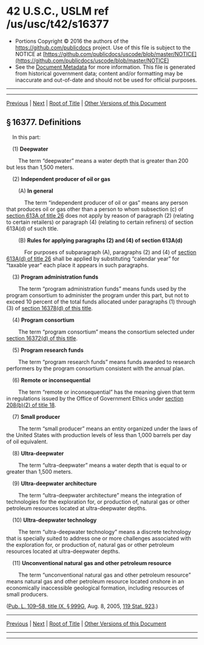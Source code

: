 ---
---

# 42 U.S.C., USLM ref /us/usc/t42/s16377

* Portions Copyright © 2016 the authors of the https://github.com/publicdocs project.
  Use of this file is subject to the NOTICE at [https://github.com/publicdocs/uscode/blob/master/NOTICE](https://github.com/publicdocs/uscode/blob/master/NOTICE)
* See the [Document Metadata](././../../../../../..//README.md) for more information.
  This file is generated from historical government data; content and/or formatting may be inaccurate and out-of-date and should not be used for official purposes.

----------
----------

[Previous](./../../../../../..//us/usc/t42/ch149/schIX/ptJ/m__us_usc_t42_s16376.md) | [Next](./../../../../../..//us/usc/t42/ch149/schIX/ptJ/m__us_usc_t42_s16378.md) | [Root of Title](./../../../../../../) | [Other Versions of this Document](https://publicdocs.github.io/go/links?ns=uslm&ref=%2Fus%2Fusc%2Ft42%2Fs16377)

## § 16377. Definitions

    In this part:

    (1) __Deepwater__ 

        The term “deepwater” means a water depth that is greater than 200 but less than 1,500 meters.

    (2) __Independent producer of oil or gas__ 

        (A) __In general__ 

            The term “independent producer of oil or gas” means any person that produces oil or gas other than a person to whom subsection (c) of [section 613A of title 26][/us/usc/t26/s613A] does not apply by reason of paragraph (2) (relating to certain retailers) or paragraph (4) (relating to certain refiners) of section 613A(d) of such title.

        (B) __Rules for applying paragraphs (2) and (4) of section 613A(d)__ 

            For purposes of subparagraph (A), paragraphs (2) and (4) of [section 613A(d) of title 26][/us/usc/t26/s613A/d] shall be applied by substituting “calendar year” for “taxable year” each place it appears in such paragraphs.

    (3) __Program administration funds__ 

        The term “program administration funds” means funds used by the program consortium to administer the program under this part, but not to exceed 10 percent of the total funds allocated under paragraphs (1) through (3) of [section 16378(d) of this title][/us/usc/t42/s16378/d].

    (4) __Program consortium__ 

        The term “program consortium” means the consortium selected under [section 16372(d) of this title][/us/usc/t42/s16372/d].

    (5) __Program research funds__ 

        The term “program research funds” means funds awarded to research performers by the program consortium consistent with the annual plan.

    (6) __Remote or inconsequential__ 

        The term “remote or inconsequential” has the meaning given that term in regulations issued by the Office of Government Ethics under [section 208(b)(2) of title 18][/us/usc/t18/s208/b/2].

    (7) __Small producer__ 

        The term “small producer” means an entity organized under the laws of the United States with production levels of less than 1,000 barrels per day of oil equivalent.

    (8) __Ultra-deepwater__ 

        The term “ultra-deepwater” means a water depth that is equal to or greater than 1,500 meters.

    (9) __Ultra-deepwater architecture__ 

        The term “ultra-deepwater architecture” means the integration of technologies for the exploration for, or production of, natural gas or other petroleum resources located at ultra-deepwater depths.

    (10) __Ultra-deepwater technology__ 

        The term “ultra-deepwater technology” means a discrete technology that is specially suited to address one or more challenges associated with the exploration for, or production of, natural gas or other petroleum resources located at ultra-deepwater depths.

    (11) __Unconventional natural gas and other petroleum resource__ 

        The term “unconventional natural gas and other petroleum resource” means natural gas and other petroleum resource located onshore in an economically inaccessible geological formation, including resources of small producers.

([Pub. L. 109–58, title IX, § 999G][/us/pl/109/58/s999G], Aug. 8, 2005, [119 Stat. 923][/us/stat/119/923].)

----------

[Previous](./../../../../../..//us/usc/t42/ch149/schIX/ptJ/m__us_usc_t42_s16376.md) | [Next](./../../../../../..//us/usc/t42/ch149/schIX/ptJ/m__us_usc_t42_s16378.md) | [Root of Title](./../../../../../../) | [Other Versions of this Document](https://publicdocs.github.io/go/links?ns=uslm&ref=%2Fus%2Fusc%2Ft42%2Fs16377)

----------
----------

[/us/usc/t26/s613A]: https://publicdocs.github.io/go/links?ns=uslm&ref=%2Fus%2Fusc%2Ft26%2Fs613A
[/us/usc/t26/s613A/d]: https://publicdocs.github.io/go/links?ns=uslm&ref=%2Fus%2Fusc%2Ft26%2Fs613A%2Fd
[/us/usc/t42/s16378/d]: https://publicdocs.github.io/go/links?ns=uslm&ref=%2Fus%2Fusc%2Ft42%2Fs16378%2Fd
[/us/usc/t42/s16372/d]: https://publicdocs.github.io/go/links?ns=uslm&ref=%2Fus%2Fusc%2Ft42%2Fs16372%2Fd
[/us/usc/t18/s208/b/2]: https://publicdocs.github.io/go/links?ns=uslm&ref=%2Fus%2Fusc%2Ft18%2Fs208%2Fb%2F2
[/us/pl/109/58/s999G]: https://publicdocs.github.io/go/links?ns=uslm&ref=%2Fus%2Fpl%2F109%2F58%2Fs999G
[/us/stat/119/923]: https://publicdocs.github.io/go/links?ns=uslm&ref=%2Fus%2Fstat%2F119%2F923


